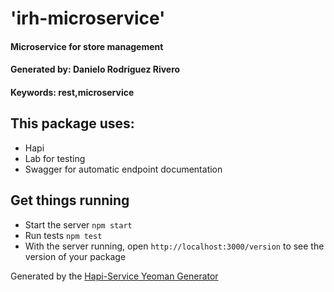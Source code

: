# 'irh-microservice'
#### Microservice for store management
#### Generated by: Danielo Rodríguez Rivero
#### Keywords: rest,microservice

## This package uses:

* Hapi
* Lab for testing
* Swagger for automatic endpoint documentation

## Get things running

* Start the server `npm start`
* Run tests `npm test`
* With the server running, open `http://localhost:3000/version` to see the version of your package



Generated by the [Hapi-Service Yeoman Generator](https://github.com/danielo515/generator-hapi-swagger-es6)
